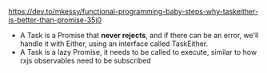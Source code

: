 https://dev.to/mkessy/functional-programming-baby-steps-why-taskeither-is-better-than-promise-35j0

- A Task is a Promise that **never rejects**, and if there can be an error, we'll handle it with Either, using an interface called TaskEither.
- A Task is a lazy Promise, it needs to be called to execute, similar to how rxjs observables need to be subscribed
